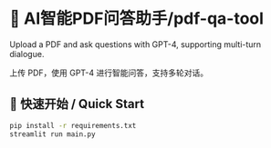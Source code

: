 # 🌟 AI智能PDF问答助手/pdf-qa-tool
Upload a PDF and ask questions with GPT-4, supporting multi-turn dialogue.

上传 PDF，使用 GPT-4 进行智能问答，支持多轮对话。  

## 🚀 快速开始 / Quick Start

```bash
pip install -r requirements.txt
streamlit run main.py

